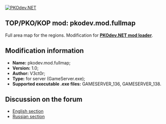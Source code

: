 [![PKOdev.NET](https://pkodev.net/uploads/monthly_2022_02/logo-background.png.d7a190633d23e60fbfdfb9340726ba82.png "PKOdev.NET")](http://pkodev.net "PKOdev.NET")
## TOP/PKO/KOP mod: pkodev.mod.fullmap
Full area map for the regions. Modification for **[PKOdev.NET mod loader](https://pkodev.net/topic/5757-mod-loading-system-for-server-and-client-pkodevnet-mod-loader/)**.

## Modification information

- **Name:** pkodev.mod.fullmap;
- **Version:** 1.0;
- **Author:** V3ct0r;
- **Type:** for server (GameServer.exe);
- **Supported executable .exe files:** GAMESERVER_136, GAMESERVER_138.

## Discussion on the forum

- [English section](https://pkodev.net/topic/6009-full-area-map-for-the-region/)
- [Russian section](https://pkodev.net/topic/6007-%D0%BF%D0%BE%D0%BB%D0%BD%D0%B0%D1%8F-%D0%BA%D0%B0%D1%80%D1%82%D0%B0-%D0%BC%D0%B5%D1%81%D1%82%D0%BD%D0%BE%D1%81%D1%82%D0%B8-%D0%B4%D0%BB%D1%8F-%D1%80%D0%B5%D0%B3%D0%B8%D0%BE%D0%BD%D0%B0/)
